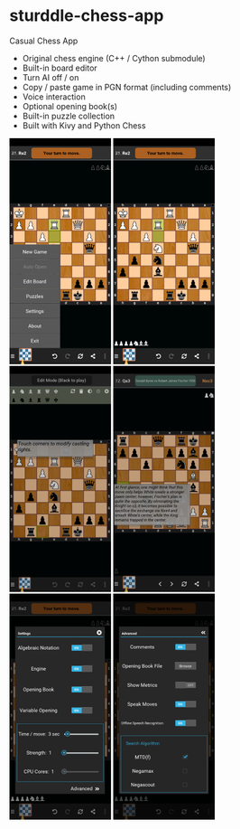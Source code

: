 # sturddle-chess-app
Casual Chess App

- Original chess engine (C++ / Cython submodule)
- Built-in board editor
- Turn AI off / on
- Copy / paste game in PGN format (including comments)
- Voice interaction
- Optional opening book(s)
- Built-in puzzle collection
- Built with Kivy and Python Chess

![Alt text](/screenshots/Screenshot_Menu.png?raw=true "Menu")
![Alt text](/screenshots/Screenshot_Game.png?raw=true "Game")
![Alt text](/screenshots/Screenshot_EditMode.png?raw=true "Editor")
![Alt text](/screenshots/Screenshot_PNGViewer.png?raw=true "PGN Viewer")
![Alt text](/screenshots/Screenshot_Settings.png?raw=true "Settings")
![Alt text](/screenshots/Screenshot_AdvSettings.png?raw=true "Advanced Settings")
